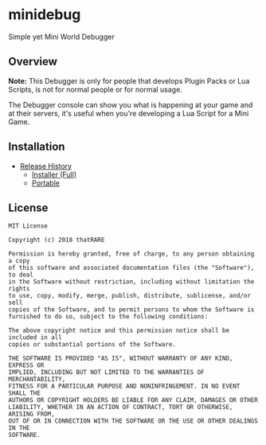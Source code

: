# minidebug

Simple yet Mini World Debugger

## Overview

**Note:**
This Debugger is only for people that develops Plugin Packs or Lua Scripts, is not for normal people or for normal usage.

The Debugger console can show you what is happening at your game and at their servers, it's useful when you're developing a Lua Script for a Mini Game.

## Installation

- [Release History](https://github.com/thatRARE/minidebug/releases)
  - [Installer (Full)](https://github.com/thatRARE/minidebug/archive/minidebug-installer-1.0.0.exe)
  - [Portable](https://github.com/thatRARE/minidebug/archive/minidebug-1.0.0.zip)

## License

```license
MIT License

Copyright (c) 2018 thatRARE

Permission is hereby granted, free of charge, to any person obtaining a copy
of this software and associated documentation files (the "Software"), to deal
in the Software without restriction, including without limitation the rights
to use, copy, modify, merge, publish, distribute, sublicense, and/or sell
copies of the Software, and to permit persons to whom the Software is
furnished to do so, subject to the following conditions:

The above copyright notice and this permission notice shall be included in all
copies or substantial portions of the Software.

THE SOFTWARE IS PROVIDED "AS IS", WITHOUT WARRANTY OF ANY KIND, EXPRESS OR
IMPLIED, INCLUDING BUT NOT LIMITED TO THE WARRANTIES OF MERCHANTABILITY,
FITNESS FOR A PARTICULAR PURPOSE AND NONINFRINGEMENT. IN NO EVENT SHALL THE
AUTHORS OR COPYRIGHT HOLDERS BE LIABLE FOR ANY CLAIM, DAMAGES OR OTHER
LIABILITY, WHETHER IN AN ACTION OF CONTRACT, TORT OR OTHERWISE, ARISING FROM,
OUT OF OR IN CONNECTION WITH THE SOFTWARE OR THE USE OR OTHER DEALINGS IN THE
SOFTWARE.
```
